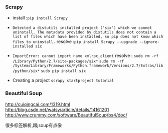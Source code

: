 ### Scrapy
+ install :`pip install Scrapy`
+ `Detected a distutils installed project ('six') which we cannot uninstall. The metadata provided by distutils does not contain a list of files which have been installed, so pip does not know which files to uninstall.`
resolve :`pip install Scrapy --upgrade --ignore-installed six`
+ `ImportError: cannot import name xmlrpc_client`
resolve :
`sudo rm -rf /Library/Python/2.7/site-packages/six*`
`sudo rm -rf /System/Library/Frameworks/Python.framework/Versions/2.7/Extras/lib/python/six*`
`sudo pip install six`

+ Creating a project
`scrapy startproject tutorial`

###  Beautiful Soup
<http://cuiqingcai.com/1319.html>
<http://blog.csdn.net/watsy/article/details/14161201>
<http://www.crummy.com/software/BeautifulSoup/bs4/doc/>

 很多标签解析,跟jsoup有点像
 